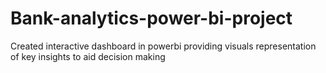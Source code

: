 # Bank-analytics-power-bi-project
Created interactive dashboard in powerbi providing visuals representation of key insights to aid decision making
